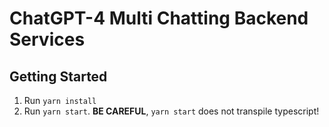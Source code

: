 # ChatGPT-4 Multi Chatting Backend Services

## Getting Started

1. Run `yarn install`
1. Run `yarn start`. **BE CAREFUL**, `yarn start` does not transpile typescript!

